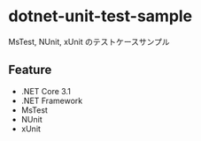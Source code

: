 # dotnet-unit-test-sample
MsTest, NUnit, xUnit のテストケースサンプル

## Feature
- .NET Core 3.1
- .NET Framework
- MsTest
- NUnit
- xUnit
